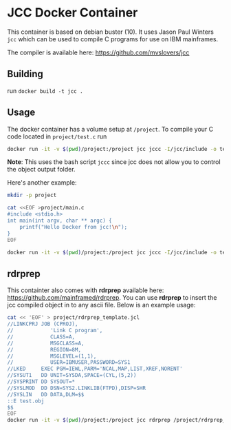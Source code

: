 # JCC Docker Container

This container is based on debian buster (10). It uses Jason Paul Winters `jcc` which can be used to compile C programs for use on IBM mainframes.

The compiler is available here: https://github.com/mvslovers/jcc

## Building

run `docker build -t jcc .`

## Usage

The docker container has a volume setup at `/project`. To compile your C code located in `project/test.c` run

```bash
docker run -it -v $(pwd)/project:/project jcc jccc -I/jcc/include -o test.c
```

**Note**: This uses the bash script `jccc` since jcc does not allow you to control the object output folder.

Here's another example:

```bash
mkdir -p project

cat <<EOF >project/main.c
#include <stdio.h>
int main(int argv, char ** argc) {
    printf("Hello Docker from jcc!\n");
}
EOF

docker run -it -v $(pwd)/project:/project jcc jccc -I/jcc/include -o test.c
```

## rdrprep

This containter also comes with **rdrprep** available here: https://github.com/mainframed/rdrprep. You can use **rdrprep** to insert the jcc compiled object in to any ascii file. Below is an example usage:

```bash
cat << 'EOF' > project/rdrprep_template.jcl
//LINKCPRJ JOB (CPROJ),
//            'Link C program',
//            CLASS=A,
//            MSGCLASS=A,
//            REGION=8M,
//            MSGLEVEL=(1,1),
//            USER=IBMUSER,PASSWORD=SYS1
//LKED     EXEC PGM=IEWL,PARM='NCAL,MAP,LIST,XREF,NORENT'
//SYSUT1   DD UNIT=SYSDA,SPACE=(CYL,(5,2))
//SYSPRINT DD SYSOUT=*
//SYSLMOD  DD DSN=SYS2.LINKLIB(FTPD),DISP=SHR
//SYSLIN   DD DATA,DLM=$$
::E test.obj
$$
EOF
docker run -it -v $(pwd)/project:/project jcc rdrprep /project/rdrprep_template.jcl /project/outputjcl.ebcdic.jcl
```
